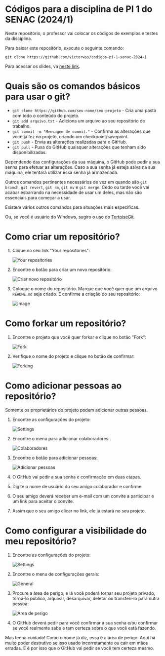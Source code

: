 # Códigos para a disciplina de PI 1 do SENAC (2024/1)
Neste repositório, o professor vai colocar os códigos de exemplos e testes da disciplina.

Para baixar este repositório, execute o seguinte comando:

`git clone https://github.com/victorwss/codigos-pi-1-senac-2024-1`

Para acessar os slides, vá [neste link](https://tinyurl.com/I1-TADS-Senac).

# Quais são os comandos básicos para usar o git?

* `git clone https://github.com/seu-nome/seu-projeto` - Cria uma pasta com todo o conteúdo do projeto.
* `git add arquivo.txt` - Adiciona um arquivo ao seu repositório de trabalho.
* `git commit -m "Mensagem de commit."` - Confirma as alterações que você já fez no projeto, criando um checkpoint/savepoint.
* `git push` - Envia as alterações realizadas para o GitHub.
* `git pull` - Puxa do GitHub quaisquer alterações que tenham sido disponibilizadas.

Dependendo das configurações da sua máquina, o GitHub pode pedir a sua senha para efetuar as alterações. Caso a sua senha já esteja salva na sua máquina, ele tentará utilizar essa senha já armazenada.

Outros comandos pertinentes necessários de vez em quando são `git branch`, `git revert`, `git rm`, `git mv` e `git merge`. Cedo ou tarde você vai acabar esbarrando na necessidade de usar um deles, mas não são essenciais para começar a usar.

Existem vários outros comandos para situações mais específicas.

Ou, se você é usuário do Windows, sugiro o uso do [TortoiseGit](https://tortoisegit.org/).

# Como criar um repositório?

1. Clique no seu link "Your repositories":
   
   ![Your repositories](https://github.com/victorwss/codigos-pi-1-senac-2024-1/assets/4574568/f19c8115-2244-4d80-8236-ffe0c16b4281)

2. Encontre o botão para criar um novo repositório:
   
   ![Criar novo repositório](https://github.com/victorwss/codigos-pi-1-senac-2024-1/assets/4574568/005523bc-ea03-4e5d-9e1f-6e4391ce0723)

3. Coloque o nome do repositório. Marque que você quer que um arquivo `README.md` seja criado. E confirme a criação do seu repositório:

   ![image](https://github.com/victorwss/codigos-pi-1-senac-2024-1/assets/4574568/2034580d-9f18-4063-a578-e68865a4563d)

# Como forkar um repositório?

1. Encontre o projeto que você quer forkar e clique no botão "Fork":

   ![Fork](https://github.com/victorwss/codigos-pi-1-senac-2024-1/assets/4574568/27113758-60e1-4f90-b798-513c45d9d74d)

2. Verifique o nome do projeto e clique no botão de confirmar:

   ![Forking](https://github.com/victorwss/codigos-pi-1-senac-2024-1/assets/4574568/ff576a62-66f2-455f-846a-0f8516286a20)

# Como adicionar pessoas ao repositório?

Somente os proprietários do projeto podem adicionar outras pessoas.

1. Encontre as configurações do projeto:

   ![Settings](https://github.com/victorwss/codigos-pi-1-senac-2024-1/assets/4574568/c8e4aba3-94fb-43ce-a3dc-36bca1a1f3a6)

2. Encontre o menu para adicionar colaboradores:

   ![Colaboradores](https://github.com/victorwss/codigos-pi-1-senac-2024-1/assets/4574568/8f7adee0-d056-4500-b6a8-ac6165cbb3d6)

3. Encontre o botão para adicionar pessoas:

   ![Adicionar pessoas](https://github.com/victorwss/codigos-pi-1-senac-2024-1/assets/4574568/3e54f481-55fe-4e89-a516-664c52d618f1)

4. O GitHub vai pedir a sua senha e confirmação em duas etapas.

5. Digite o nome de usuário do seu amigo colaborador e confirme.

6. O seu amigo deverá receber um e-mail com um convite a participar e um link para aceitar o convite.

7. Assim que o seu amigo clicar no link, ele já estará no seu projeto.

# Como configurar a visibilidade do meu repositório?

1. Encontre as configurações do projeto:

   ![Settings](https://github.com/victorwss/codigos-pi-1-senac-2024-1/assets/4574568/c8e4aba3-94fb-43ce-a3dc-36bca1a1f3a6)

2. Encontre o menu de configurações gerais:

   ![General](https://github.com/victorwss/codigos-pi-1-senac-2024-1/assets/4574568/2f684f3e-c749-4954-aab0-88135ac3b73f)

3. Procure a área de perigo, e lá você poderá tornar seu projeto privado, torná-lo público, arquivar, desarquivar, deletar ou transferí-lo para outra pessoa:

   ![Área de perigo](https://github.com/victorwss/codigos-pi-1-senac-2024-1/assets/4574568/b5332255-377f-474f-88f4-66696161fdd1)

4. O GitHub deverá pedir para você confirmar a sua senha e/ou confirmar se você realmente sabe e tem certeza sobre o que você está fazendo.

Mas tenha cuidado! Como o nome já diz, essa é a área de perigo. Aqui há muito poder destrutivo se isso usado incorretamente ou cair em mãos erradas. E é por isso que o GitHub vai pedir se você tem certeza mesmo.
